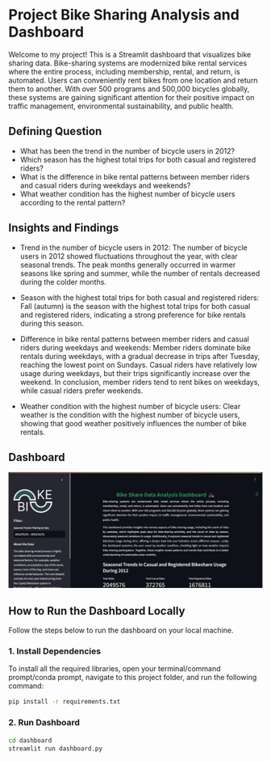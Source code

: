 # Project Bike Sharing Analysis and Dashboard

Welcome to my project! This is a Streamlit dashboard that visualizes bike sharing data.
Bike-sharing systems are modernized bike rental services where the entire process, including membership, rental, and return, is automated. Users can conveniently rent bikes from one location and return them to another. With over 500 programs and 500,000 bicycles globally, these systems are gaining significant attention for their positive impact on traffic management, environmental sustainability, and public health.

## Defining Question
- What has been the trend in the number of bicycle users in 2012?
- Which season has the highest total trips for both casual and registered riders?
- What is the difference in bike rental patterns between member riders and casual riders during weekdays and weekends?
- What weather condition has the highest number of bicycle users according to the rental pattern?

## Insights and Findings

- Trend in the number of bicycle users in 2012: The number of bicycle users in 2012 showed fluctuations throughout the year, with clear seasonal trends. The peak months generally occurred in warmer seasons like spring and summer, while the number of rentals decreased during the colder months.

- Season with the highest total trips for both casual and registered riders: Fall (autumn) is the season with the highest total trips for both casual and registered riders, indicating a strong preference for bike rentals during this season.

- Difference in bike rental patterns between member riders and casual riders during weekdays and weekends: Member riders dominate bike rentals during weekdays, with a gradual decrease in trips after Tuesday, reaching the lowest point on Sundays. Casual riders have relatively low usage during weekdays, but their trips significantly increase over the weekend. In conclusion, member riders tend to rent bikes on weekdays, while casual riders prefer weekends.

- Weather condition with the highest number of bicycle users: Clear weather is the condition with the highest number of bicycle users, showing that good weather positively influences the number of bike rentals.

 ## Dashboard

  ![BikeSharing Dashboard](image/dashboard.jpg)


  
## How to Run the Dashboard Locally

Follow the steps below to run the dashboard on your local machine.

### 1. Install Dependencies

To install all the required libraries, open your terminal/command prompt/conda prompt, navigate to this project folder, and run the following command:

```bash
pip install -r requirements.txt
```
### 2. Run Dashboard

```bash
cd dashboard
streamlit run dashboard.py
```

